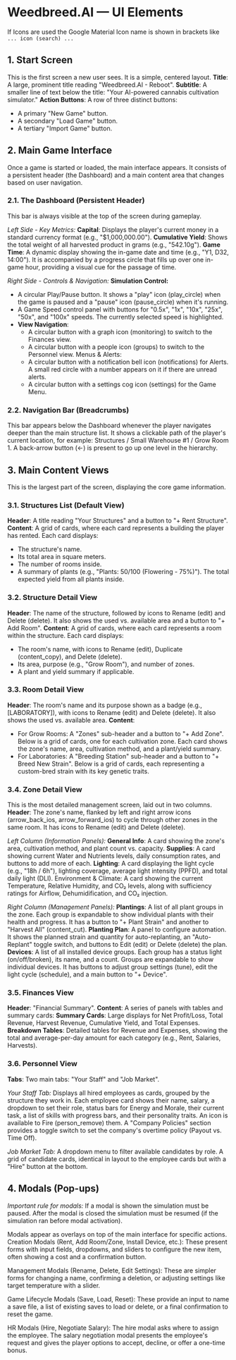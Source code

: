 # Weedbreed.AI — UI Elements
If Icons are used the Google Material Icon name is shown in brackets like `... icon (search) ...`

## 1. Start Screen
This is the first screen a new user sees. It is a simple, centered layout.
__Title__: A large, prominent title reading "Weedbreed.AI - Reboot".
__Subtitle__: A smaller line of text below the title: "Your AI-powered cannabis cultivation simulator."
__Action Buttons__: A row of three distinct buttons:
- A primary "New Game" button.
- A secondary "Load Game" button.
- A tertiary "Import Game" button.

## 2. Main Game Interface
Once a game is started or loaded, the main interface appears. It consists of a persistent header (the Dashboard) and a main content area that changes based on user navigation.
### 2.1. The Dashboard (Persistent Header)
This bar is always visible at the top of the screen during gameplay.

*Left Side - Key Metrics:*
__Capital__: Displays the player's current money in a standard currency format (e.g., "$1,000,000.00").
__Cumulative Yield__: Shows the total weight of all harvested product in grams (e.g., "542.10g").
__Game Time__: A dynamic display showing the in-game date and time (e.g., "Y1, D32, 14:00"). It is accompanied by a progress circle that fills up over one in-game hour, providing a visual cue for the passage of time.

*Right Side - Controls & Navigation:*
__Simulation Control:__
- A circular Play/Pause button. It shows a "play" icon (play_circle) when the game is paused and a "pause" icon (pause_circle) when it's running.
- A Game Speed control panel with buttons for "0.5x", "1x", "10x", "25x", "50x", and "100x" speeds. The currently selected speed is highlighted.
- __View Navigation__:
   - A circular button with a graph icon (monitoring) to switch to the Finances view.
   - A circular button with a people icon (groups) to switch to the Personnel view.
Menus & Alerts:
   - A circular button with a notification bell icon (notifications) for Alerts. A small red circle with a number appears on it if there are unread alerts.
   - A circular button with a settings cog icon (settings) for the Game Menu.

### 2.2. Navigation Bar (Breadcrumbs)
This bar appears below the Dashboard whenever the player navigates deeper than the main structure list.
It shows a clickable path of the player's current location, for example: Structures / Small Warehouse #1 / Grow Room 1.
A back-arrow button (←) is present to go up one level in the hierarchy.
## 3. Main Content Views
This is the largest part of the screen, displaying the core game information.
### 3.1. Structures List (Default View)
__Header__: A title reading "Your Structures" and a button to "+ Rent Structure".
__Content__: A grid of cards, where each card represents a building the player has rented. Each card displays:
- The structure's name.
- Its total area in square meters.
- The number of rooms inside.
- A summary of plants (e.g., "Plants: 50/100 (Flowering - 75%)").
The total expected yield from all plants inside.
### 3.2. Structure Detail View
__Header__: The name of the structure, followed by icons to Rename (edit) and Delete (delete). It also shows the used vs. available area and a button to "+ Add Room".
__Content__: A grid of cards, where each card represents a room within the structure.    Each card displays:
- The room's name, with icons to Rename (edit), Duplicate (content_copy), and Delete (delete).
- Its area, purpose (e.g., "Grow Room"), and number of zones.
- A plant and yield summary if applicable.
### 3.3. Room Detail View
__Header__: The room's name and its purpose shown as a badge (e.g., [LABORATORY]), with icons to Rename (edit) and Delete (delete). It also shows the used vs. available area.
__Content__:
- For Grow Rooms: A "Zones" sub-header and a button to "+ Add Zone". Below is a grid of cards, one for each cultivation zone. Each card shows the zone's name, area, cultivation method, and a plant/yield summary.
- For Laboratories: A "Breeding Station" sub-header and a button to "+ Breed New Strain". Below is a grid of cards, each representing a custom-bred strain with its key genetic traits.
### 3.4. Zone Detail View
This is the most detailed management screen, laid out in two columns.
__Header__: The zone's name, flanked by left and right arrow icons (arrow_back_ios, arrow_forward_ios) to cycle through other zones in the same room. It has icons to Rename (edit) and Delete (delete).

*Left Column (Information Panels):*
__General Info__: A card showing the zone's area, cultivation method, and plant count vs. capacity.
__Supplies__: A card showing current Water and Nutrients levels, daily consumption rates, and buttons to add more of each.
__Lighting__: A card displaying the light cycle (e.g., "18h / 6h"), lighting coverage, average light intensity (PPFD), and total daily light (DLI).
Environment & Climate: A card showing the current Temperature, Relative Humidity, and CO₂ levels, along with sufficiency ratings for Airflow, Dehumidification, and CO₂ injection.

*Right Column (Management Panels):*
__Plantings__: A list of all plant groups in the zone. Each group is expandable to show individual plants with their health and progress. It has a button to "+ Plant Strain" and another to "Harvest All" (content_cut).
__Planting Plan__: A panel to configure automation. It shows the planned strain and quantity for auto-replanting, an "Auto-Replant" toggle switch, and buttons to Edit (edit) or Delete (delete) the plan.
__Devices__: A list of all installed device groups. Each group has a status light (on/off/broken), its name, and a count. Groups are expandable to show individual devices. It has buttons to adjust group settings (tune), edit the light cycle (schedule), and a main button to "+ Device".
### 3.5. Finances View
__Header__: "Financial Summary".
__Content__: A series of panels with tables and summary cards:
__Summary Cards__: Large displays for Net Profit/Loss, Total Revenue, Harvest Revenue, Cumulative Yield, and Total Expenses.
__Breakdown Tables__: Detailed tables for Revenue and Expenses, showing the total and average-per-day amount for each category (e.g., Rent, Salaries, Harvests).
### 3.6. Personnel View
__Tabs__: Two main tabs: "Your Staff" and "Job Market".

*Your Staff Tab:*
Displays all hired employees as cards, grouped by the structure they work in.
Each employee card shows their name, salary, a dropdown to set their role, status bars for Energy and Morale, their current task, a list of skills with progress bars, and their personality traits. An icon is available to Fire (person_remove) them.
A "Company Policies" section provides a toggle switch to set the company's overtime policy (Payout vs. Time Off).

*Job Market Tab:*
A dropdown menu to filter available candidates by role.
A grid of candidate cards, identical in layout to the employee cards but with a "Hire" button at the bottom.
## 4. Modals (Pop-ups)
*Important rule for modals:* If a modal is shown the simulation must be paused. After the modal is closed the simulation must be resumed (if the simulation ran before modal activation).

Modals appear as overlays on top of the main interface for specific actions.
Creation Modals (Rent, Add Room/Zone, Install Device, etc.): These present forms with input fields, dropdowns, and sliders to configure the new item, often showing a cost and a confirmation button.

Management Modals (Rename, Delete, Edit Settings): These are simpler forms for changing a name, confirming a deletion, or adjusting settings like target temperature with a slider.

Game Lifecycle Modals (Save, Load, Reset): These provide an input to name a save file, a list of existing saves to load or delete, or a final confirmation to reset the game.

HR Modals (Hire, Negotiate Salary): The hire modal asks where to assign the employee. The salary negotiation modal presents the employee's request and gives the player options to accept, decline, or offer a one-time bonus.
